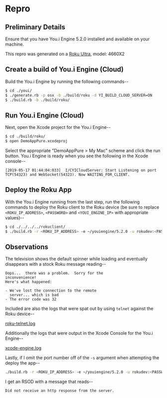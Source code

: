 # Repro

## Preliminary Details

Ensure that you have You.i Engine 5.2.0 installed and available on your machine.

This repro was generated on a [Roku Ultra](https://www.roku.com/products/roku-ultra), model: 4660X2

## Create a build of You.i Engine (Cloud)

Build the You.i Engine by running the following commands--

```bash
$ cd ./youi/
$ ./generate.rb -p osx -b ./build/roku -d YI_BUILD_CLOUD_SERVER=ON
$ ./build.rb -b ./build/roku/
```

## Run You.i Engine (Cloud)

Next, open the Xcode project for the You.i Engine--

```bash
$ cd ./build/roku/
$ open DemoAppPure.xcodeproj
```

Select the appropriate "DemoAppPure > My Mac" scheme and click the run button.  You.i Engine is ready when you see the following in the Xcode console--

```text
[2019-05-17 01:44:04:033]  I/CYICloudServer: Start Listening on port TCP(54323) and WebSocket(54323). Now WAITING_FOR_CLIENT.
```

## Deploy the Roku App

With the You.i Engine running from the last step, run the following commands to deploy the Roku client to the Roku device (be sure to replace `<ROKU_IP_ADDRESS>`, `<PASSWORD>` and `<YOUI_ENGINE_IP>` with appropriate values)--

```bash
$ cd ./../../../rokuclient/
$ ./build.rb -r <ROKU_IP_ADDRESS> -e ~/youiengine/5.2.0 -u rokudev:<PASSWORD> -s <YOUI_ENGINE_IP>:54323
```

## Observations

The television shows the default spinner while loading and eventually disappears with a stock Roku message reading--

```text
Oops...  there was a problem.  Sorry for the
inconvenience!
Here's what happened:

- We've lost the connection to the remote
  server... which is bad
- The error code was 32
```

Included are also the logs that were spat out by using `telnet` against the Roku device--

[roku-telnet.log](./roku-telnet.log)

Additionally the logs that were output in the Xcode Console for the You.i Engine--

[xcode-engine.log](./xcode-engine.log)

Lastly, if I omit the port number off of the `-s` argument when attempting the deploy the app--

```bash
./build.rb -r <ROKU_IP_ADDRESS> -e ~/youiengine/5.2.0 -u rokudev:<PASSWORD> -s <YOUI_ENGINE_IP>
```

I get an RSOD with a message that reads--

```text
Did not receive an http response from the server.
```
